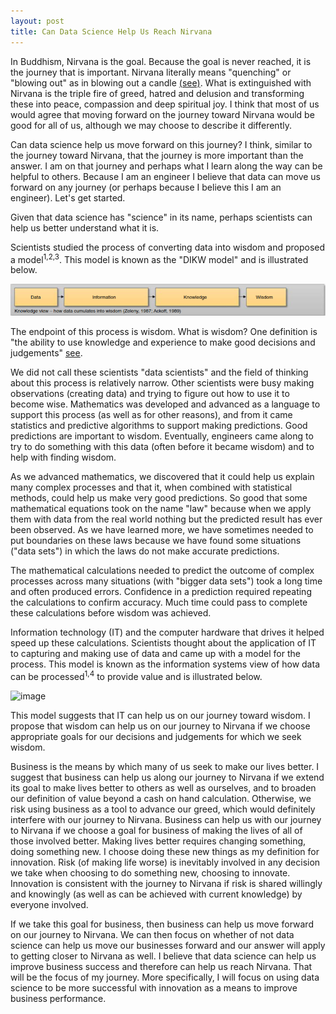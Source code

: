 ```yaml
---
layout: post
title: Can Data Science Help Us Reach Nirvana
---
```


In Buddhism, Nirvana is the goal.  Because the goal is never reached, it is the journey that is important.  Nirvana literally means "quenching" or "blowing out" as in blowing out a candle [(see)](https://tricycle.org/magazine/nirvana-2).  What is extinguished with Nirvana is the triple fire of greed, hatred and delusion and transforming these into peace, compassion and deep spiritual joy.  I think that most of us would agree that moving forward on the journey toward Nirvana would be good for all of us, although we may choose to describe it differently.

Can data science help us move forward on this journey?  I think, similar to the journey toward Nirvana, that the journey is more important than the answer.  I am on that journey and perhaps what I learn along the way can be helpful to others.  Because I am an engineer I believe that data can move us forward on any journey (or perhaps because I believe this I am an engineer).  Let's get started.

Given that data science has "science" in its name, perhaps scientists can help us better understand what it is.

Scientists studied the process of converting data into wisdom and proposed a model<sup>1,2,3</sup>. This model is known as the "DIKW model" and is illustrated below.

![image](../images/DIKW_model.png)

The endpoint of this process is wisdom.  What is wisdom?  One definition is "the ability to use knowledge and experience to make good decisions and judgements" [see](https://dictionary.cambridge.org/us/dictionary/english/wisdom).

We did not call these scientists "data scientists" and the field of thinking about this process is relatively narrow.  Other scientists were busy making observations (creating data) and trying to figure out how to use it to become wise.  Mathematics was developed and advanced as a language to support this process (as well as for other reasons), and from it came statistics and predictive algorithms to support making predictions.  Good predictions are important to wisdom.  Eventually, engineers came along to try to do something with this data (often before it became wisdom) and to help with finding wisdom.  

As we advanced mathematics, we discovered that it could help us explain many complex processes and that it, when combined with statistical methods, could help us make very good predictions.  So good that some mathematical equations took on the name "law" because when we apply them with data from the real world nothing but the predicted result has ever been observed.  As we have learned more, we have sometimes needed to put boundaries on these laws because we have found some situations ("data sets") in which the laws do not make accurate predictions.

The mathematical calculations needed to predict the outcome of complex processes across many situations (with "bigger data sets") took a long time and often produced errors.  Confidence in a prediction required repeating the calculations to confirm accuracy.  Much time could pass to complete these calculations before wisdom was achieved.

Information technology (IT) and the computer hardware that drives it helped speed up these calculations.  Scientists thought about the application of IT to capturing and making use of data and came up with a model for the process.  This model is known as the information systems view of how data can be processed<sup>1,4</sup> to provide value and is illustrated below.

![image](images/../information_systems_model.png)

This model suggests that IT can help us on our journey toward wisdom.  I propose that wisdom can help us on our journey to Nirvana if we choose appropriate goals for our decisions and judgements for which we seek wisdom.  

Business is the means by which many of us seek to make our lives better.  I suggest that business can help us along our journey to Nirvana if we extend its goal to make lives better to others as well as ourselves, and to broaden our definition of value beyond a cash on hand calculation.  Otherwise, we risk using business as a tool to advance our greed, which would definitely interfere with our journey to Nirvana.  Business can help us with our journey to Nirvana if we choose a goal for business of making the lives of all of those involved better.  Making lives better requires changing something, doing something new.  I choose doing these new things as my definition for innovation.  Risk (of making life worse) is inevitably involved in any decision we take when choosing to do something new, choosing to innovate.  Innovation is consistent with the journey to Nirvana if risk is shared willingly and knowingly (as well as can be achieved with current knowledge) by everyone involved.

If we take this goal for business, then business can help us move forward on our journey to Nirvana.  We can then focus on whether of not data science can help us move our businesses forward and our answer will apply to getting closer to Nirvana as well.  I believe that data science can help us improve business success and therefore can help us reach Nirvana.  That will be the focus of my journey.  More specifically, I will focus on using data science to be more successful with innovation as a means to improve business performance.
